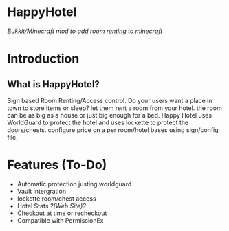HappyHotel
==========

*Bukkit/Minecraft mod to add room renting to minecraft*

# Introduction

## What is HappyHotel?
Sign based Room Renting/Access control. Do your users want a place in town to store items or sleep? let them rent a room from your hotel. the room can be as big as a house or just big enough for a bed. Happy Hotel uses WorldGuard to protect the hotel and uses lockette to protect the doors/chests. configure price on a per room/hotel bases using sign/config file.

# Features (To-Do)
* Automatic protection justing worldguard
* Vault intergration
* lockette room/chest access
* Hotel Stats *?(Web Site)?*
* Checkout at time or recheckout
* Compatible with PermissionEx
